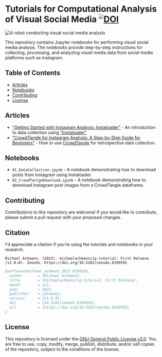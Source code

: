 # Tutorials for Computational Analysis of Visual Social Media [![DOI](https://zenodo.org/badge/573008138.svg)](https://zenodo.org/badge/latestdoi/573008138)


![A robot conducting visual social media analysis](https://user-images.githubusercontent.com/8556092/229534426-846f4b4d-61b6-499b-8465-65e93b278c35.png)

This repository contains Jupyter notebooks for performing visual social media analysis. The notebooks provide step-by-step instructions for collecting, processing, and analyzing visual media data from social media platforms such as Instagram.

## Table of Contents

- [Articles](#articles)
- [Notebooks](#notebooks)
- [Contributing](#contributing)
- [License](#license)

## Articles

- ["Getting Started with Instagram Analysis: Instaloader"](https://medium.com/@michael.achmann/getting-started-with-instagram-analysis-instaloader-bbf686cb6e3b) - An introduction to data collection using ["Instaloader"](https://instaloader.github.io/)
- ["CrowdTangle for Instagram Analysis: A Step-by-Step Guide for Beginners"](https://achmann.dev/crowdtangle-for-instagram-analysis-a-step-by-step-guide-for-beginners-6d4f1f8cb0a3) - How to use [CrowdTangle](https://www.crowdtangle.com/) for retrospective data collection.

## Notebooks

- `01_DataCollection.ipynb` - A notebook demonstrating how to download posts from Instagram using Instaloader.
- `02_CrowdTanlgeDownload.ipynb` - A notebook demonstrating how to download Instagram post images from a CrowdTangle dataframe.

## Contributing

Contributions to this repository are welcome! If you would like to contribute, please submit a pull request with your proposed changes.

## Citation

I'd appreciate a citation if you're using the tutorials and notebooks in your research.

```
Michael Achmann. (2023). michaelachmann/ig-tutorial: First Release (v1.0.0). Zenodo. https://doi.org/10.5281/zenodo.8199595
```

```bibtex
@software{michael_achmann_2023_8199595,
  author       = {Michael Achmann},
  title        = {michaelachmann/ig-tutorial: First Release},
  month        = jul,
  year         = 2023,
  publisher    = {Zenodo},
  version      = {v1.0.0},
  doi          = {10.5281/zenodo.8199595},
  url          = {https://doi.org/10.5281/zenodo.8199595}
}
```

## License

This repository is licensed under the [GNU General Public License v3.0](https://opensource.org/licenses/GPL-3.0). You are free to use, copy, modify, merge, publish, distribute, and/or sell copies of the repository, subject to the conditions of the license.
